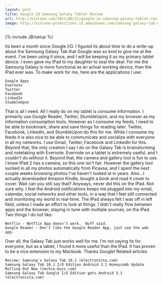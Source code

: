 ```yaml
---
layout: post
title: Google IO Samsung Galaxy Tablet Review
url: http://kinlane.com/2011/06/12/google-io-samsung-galaxy-tablet-review/
image: http://kinlane-productions.s3.amazonaws.com/samsung-galaxy-tab-google-io-edition.png
---
```

{% include JB/setup %}
Its been a month since Google I/O.  I figured its about time to do a write-up about the Samsung Galaxy Tab that Google was so kind to give me at the event.
I've been using it since, and I will be keeping it as my primary tablet device.   I even gave my IPad to my daughter to seal the deal.
For me the Samsung Galaxy is more functional as an actual working device, than the IPad ever was.
To make work for me, here are the applications I use:

	Google Apps
	Evernote
	Twitter
	Facebook
	LinkedIn
	StumbleUpon

That is all I need.  All I really do on my tablet is consume information. I primarily use Google Reader, Twitter, StumbleUpon, and my browser as my information consumption tools.
However as I consume my feeds, I need to be able to bookmark, share and save things for reading later.  Twitter, Facebook, LinkedIn, and StumbleUpon do this for me.
While I consume my feeds it is also nice to be able to communicate and socialize with everyone in all my networks.  I use Gmail, Twitter, Facebook and LinkedIn for this.
Beyond that, the only creation I say I do on the Galaxy Tab is brainstorming and notetaking with Evernote.  Evernote on a tablet is extremely useful, and I couldn't do without it.
Beyond that, the camera and gallery tool is fun to use.  I know IPad 2 has a camera, so this one isn't fair.  However the gallery tool sucked in all my photos automatically from Picassa, and I spent the next couple weeks browsing photos I've haven't looked at in years.
Also...I actually downloaded Amazon Kindle, bought a book and read it cover to cover. Wait can you still say that? Anyways, never did this on the IPad. Not sure why.
I feel the Android notifications keeps me plugged into my email, calendar, social networks and other tools, in a way that I feel still connected and monitoring my world in real-time.  The IPad always felt I was off in left field, unless I made an effort to look at things.  I didn't really flow between apps and the browser, staying in tune with multiple sources, on the IPad.
Two things I do not like:

	Netflix - Netflix App doesn't work.  Nuff said.
	Google Reader - Don't like the Google Reader App, just use the web app.

Over all, the Galaxy Tab just works well for me.  I'm not saying its for everyone, but as a tablet, I found it more useful than the IPad.  It has proven to be a nice extension to my Macbook.
Thanks Google!
Related articles

	Review: Samsung's Galaxy Tab 10.1 (electronista.com)
	Samsung Galaxy Tab 10.1 I/O Edition Android 3.1 Honeycomb Update Rolling Out Now (techie-buzz.com)
	Samsung Galaxy Tab Google I/O Edition gets Android 3.1 (electronista.com)

